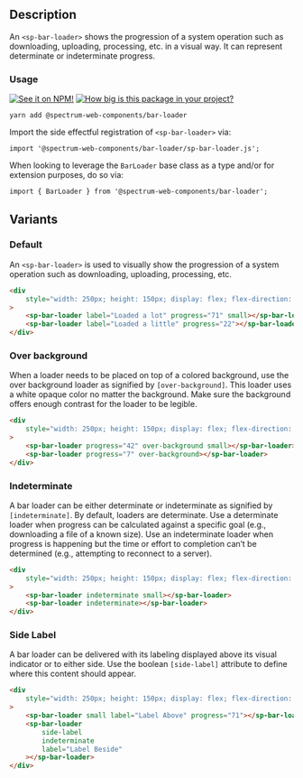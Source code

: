 ## Description

An `<sp-bar-loader>` shows the progression of a system operation such as downloading, uploading, processing, etc. in a visual way. It can represent determinate or indeterminate progress.

### Usage

[![See it on NPM!](https://img.shields.io/npm/v/@spectrum-web-components/bar-loader?style=for-the-badge)](https://www.npmjs.com/package/@spectrum-web-components/bar-loader)
[![How big is this package in your project?](https://img.shields.io/bundlephobia/minzip/@spectrum-web-components/bar-loader?style=for-the-badge)](https://bundlephobia.com/result?p=@spectrum-web-components/bar-loader)

```
yarn add @spectrum-web-components/bar-loader
```

Import the side effectful registration of `<sp-bar-loader>` via:

```
import '@spectrum-web-components/bar-loader/sp-bar-loader.js';
```

When looking to leverage the `BarLoader` base class as a type and/or for extension purposes, do so via:

```
import { BarLoader } from '@spectrum-web-components/bar-loader';
```

## Variants

### Default

An `<sp-bar-loader>` is used to visually show the progression of a system operation such as downloading, uploading, processing, etc.

```html
<div
    style="width: 250px; height: 150px; display: flex; flex-direction: column; align-items: center; justify-content: space-around;"
>
    <sp-bar-loader label="Loaded a lot" progress="71" small></sp-bar-loader>
    <sp-bar-loader label="Loaded a little" progress="22"></sp-bar-loader>
</div>
```

### Over background

When a loader needs to be placed on top of a colored background, use the over background loader as signified by `[over-background]`. This loader uses a white opaque color no matter the background. Make sure the background offers enough contrast for the loader to be legible.

```html
<div
    style="width: 250px; height: 150px; display: flex; flex-direction: column; align-items: center; justify-content: space-around; background-color: rgba(0,0,0,0.4);"
>
    <sp-bar-loader progress="42" over-background small></sp-bar-loader>
    <sp-bar-loader progress="7" over-background></sp-bar-loader>
</div>
```

### Indeterminate

A bar loader can be either determinate or indeterminate as signified by `[indeterminate]`. By default, loaders are determinate. Use a determinate loader when progress can be calculated against a specific goal (e.g., downloading a file of a known size). Use an indeterminate loader when progress is happening but the time or effort to completion can’t be determined (e.g., attempting to reconnect to a server).

```html
<div
    style="width: 250px; height: 150px; display: flex; flex-direction: column; align-items: center; justify-content: space-around;"
>
    <sp-bar-loader indeterminate small></sp-bar-loader>
    <sp-bar-loader indeterminate></sp-bar-loader>
</div>
```

### Side Label

A bar loader can be delivered with its labeling displayed above its visual indicator or to either side. Use the boolean `[side-label]` attribute to define where this content should appear.

```html
<div
    style="width: 250px; height: 150px; display: flex; flex-direction: column; align-items: center; justify-content: space-around;"
>
    <sp-bar-loader small label="Label Above" progress="71"></sp-bar-loader>
    <sp-bar-loader
        side-label
        indeterminate
        label="Label Beside"
    ></sp-bar-loader>
</div>
```

